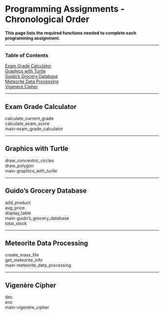 # Programming Assignments - Chronological Order

**This page lists the required functions needed to complete each programming assignment.**

---

### Table of Contents

[Exam Grade Calculator](https://github.com/emiliebarnard/csc110-function-reference/blob/main/pa.md#exam-grade-calculator)    
[Graphics with Turtle](https://github.com/emiliebarnard/csc110-function-reference/blob/main/pa.md#graphics-with-turtle)   
[Guido’s Grocery Database](https://github.com/emiliebarnard/csc110-function-reference/blob/main/pa.md#guidos-grocery-database)  
[Meteorite Data Processing](https://github.com/emiliebarnard/csc110-function-reference/blob/main/pa.md#meteorite-data-processing)  
[Vigenère Cipher](https://github.com/emiliebarnard/csc110-function-reference/blob/main/pa.md#meteorite-data-processing)

---

## Exam Grade Calculator 

calculate_current_grade  
calculate_exam_score    
main-exam_grade_calculator

---

## Graphics with Turtle

draw_concentric_circles  
draw_polygon  
main-graphics_with_turtle

---

## Guido’s Grocery Database

add_product  
avg_price  
display_table  
main-guido’s_grocery_database  
total_stock

---

## Meteorite Data Processing

create_mass_file   
get_meteorite_info  
main-meteorite_data_processing

---

## Vigenère Cipher

dec    
enc    
main-vigenère_cipher
